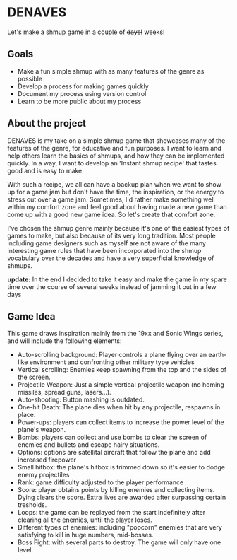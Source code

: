 # DENAVES

Let's make a shmup game in a couple of ~~days!~~ weeks!

## Goals
- Make a fun simple shmup with as many features of the genre as possible
- Develop a process for making games quickly
- Document my process using version control
- Learn to be more public about my process

## About the project
DENAVES is my take on a simple shmup game that showcases many of the features of the genre, for educative and fun purposes. I want to learn and help others learn the basics of shmups, and how they can be implemented quickly. In a way, I want to develop an 'Instant shmup recipe' that tastes good and is easy to make.

With such a recipe, we all can have a backup plan when we want to show up for a game jam but don't have the time, the inspiration, or the energy to stress out over a game jam. Sometimes, I'd rather make something well within my comfort zone and feel good about having made a new game than come up with a good new game idea. So let's create that comfort zone.

I've chosen the shmup genre mainly because it's one of the easiest types of games to make, but also because of its very long tradition. Most people including game designers such as myself are not aware of the many interesting game rules that have been incorporated into the shmup vocabulary over the decades and have a very superficial knowledge of shmups.

**update:** In the end I decided to take it easy and make the game in my spare time over the course of several weeks instead of jamming it out in a few days


## Game Idea
This game draws inspiration mainly from the 19xx and Sonic Wings series, and will include the following elements:
- Auto-scrolling background: Player controls a plane flying over an earth-like environment and confronting other military type vehicles
- Vertical scrolling: Enemies keep spawning from the top and the sides of the screen.
- Projectile Weapon: Just a simple vertical projectile weapon (no homing missiles, spread guns, lasers...).
- Auto-shooting: Button mashing is outdated.
- One-hit Death: The plane dies when hit by any projectile, respawns in place.
- Power-ups: players can collect items to increase the power level of the plane's weapon.
- Bombs: players can collect and use bombs to clear the screen of enemies and bullets and escape hairy situations.
- Options: options are satellital aircraft that follow the plane and add increased firepower
- Small hitbox: the plane's hitbox is trimmed down so it's easier to dodge enemy projectiles
- Rank: game difficulty adjusted to the player performance
- Score: player obtains points by killing enemies and collecting items. Dying clears the score. Extra lives are awarded after surpassing certain tresholds.
- Loops: the game can be replayed from the start indefinitely after clearing all the enemies, until the player loses.
- Different types of enemies: including "popcorn" enemies that are very satisfying to kill in huge numbers, mid-bosses.
- Boss Fight: with several parts to destroy.
The game will only have one level.